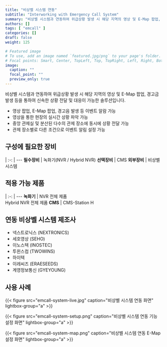 ```yaml
---
title: "비상벨 시스템 연동"
subtitle: "Interworking with Emergency Call System"
summary: "비상벨 시스템과 연동하여 위급상황 발생 시 해당 지역의 영상 및 E-Map 팝업, 경고금 발생 등을 통하여 신속한 상황 전달 및 대응이 가능한 솔루션입니다."
authors: []
tags: [ "emcall" ]
categories: []
draft: false
weight: 125

# Featured image
# To use, add an image named `featured.jpg/png` to your page's folder.
# Focal points: Smart, Center, TopLeft, Top, TopRight, Left, Right, BottomLeft, Bottom, BottomRight.
image:
  caption: ""
  focal_point: ""
  preview_only: true
---
```


비상벨 시스템과 연동하여 위급상황 발생 시 해당 지역의 영상 및 E-Map 팝업, 경고금 발생 등을 통하여 신속한 상황 전달 및 대응이 가능한 솔루션입니다.

- 영상 팝업, E-Map 팝업, 경고음 발생 등 이벤트 알람 가능
- 영상을 통한 현장의 실시간 상황 파악 가능
- 중앙 관제실 및 분산된 다수의 관제 장소에 동시에 상황 전달 가능
- 관제 장소별로 다른 조건으로 이벤트 알림 설정 가능

<div class="container">
<div class="row">
<div class="col-12 col-sm-6 pl-0">

## 구성에 필요한 장비

|
:-: | ---
**필수장비** | 녹화기(NVR / Hybrid NVR)
**선택장비** | CMS
**외부장비** | 비상벨 시스템

</div>
<div class="col-12 col-sm-6 pl-0">

## 적용 가능 제품

|
:-: | ---
**녹화기** | NVR 전체 제품<br>Hybrid NVR 전체 제품
**CMS** | CMS-Station H

</div>
</div>
</div>

## 연동 비상벨 시스템 제조사

- 넥스트로닉스 (NEXTRONICS)
- 세호영상 (SEHO)
- 이노스텍 (INOSTEC)
- 투윈스컴 (TWOWINS)
- 하이텍 
- 이레씨즈 (ERAESEEDS)
- 계영정보통신 (GYEYOUNG)

## 사용 사례

{{< figure src="emcall-system-live.jpg" caption="비상벨 시스템 연동 화면" lightbox-group="a" >}}

{{< figure src="emcall-system-setup.png" caption="비상벨 시스템 연동 기능 설정 화면" lightbox-group="a" >}}

{{< figure src="emcall-system-map.png" caption="비상벨 시스템 연동 E-Map 설정 화면" lightbox-group="a" >}}
